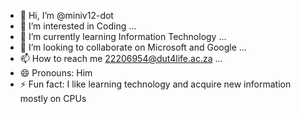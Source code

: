 - 👋 Hi, I’m @miniv12-dot
- 👀 I’m interested in Coding ...
- 🌱 I’m currently learning Information Technology ...
- 💞️ I’m looking to collaborate on Microsoft and Google ...
- 📫 How to reach me 22206954@dut4life.ac.za ...
- 😄 Pronouns: Him
- ⚡ Fun fact: I like learning technology and acquire new information mostly on CPUs 

<!---
miniv12-dot/miniv12-dot is a ✨ special ✨ repository because its `README.md` (this file) appears on your GitHub profile.
You can click the Preview link to take a look at your changes.
--->
